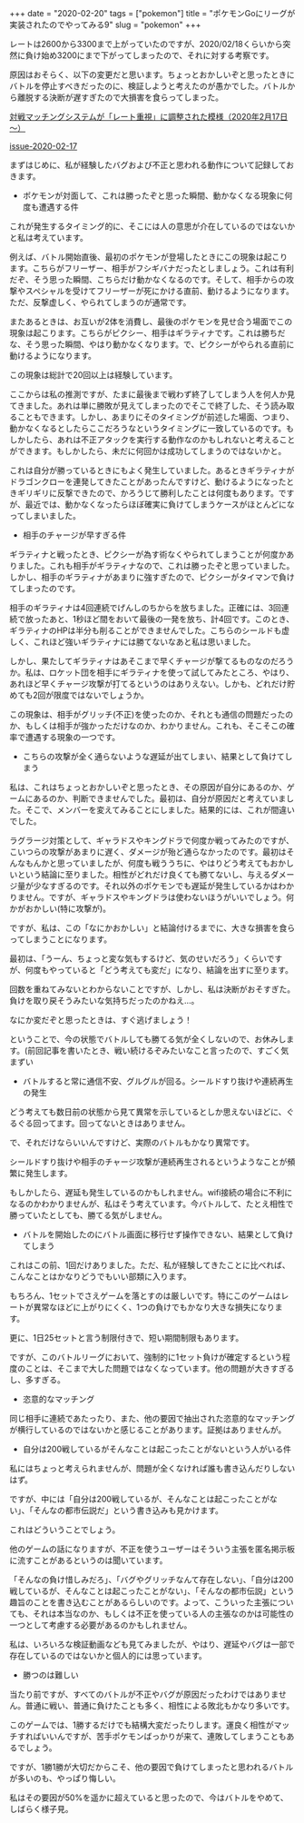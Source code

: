 +++
date = "2020-02-20"
tags = ["pokemon"]
title = "ポケモンGoにリーグが実装されたのでやってみる9"
slug = "pokemon"
+++

レートは2600から3300まで上がっていたのですが、2020/02/18くらいから突然に負け始め3200にまで下がってしまったので、それに対する考察です。

原因はおそらく、以下の変更だと思います。ちょっとおかしいぞと思ったときにバトルを停止すべきだったのに、検証しようと考えたのが愚かでした。バトルから離脱する決断が遅すぎたので大損害を食らってしまった。

[対戦マッチングシステムが「レート重視」に調整された模様（2020年2月17日～）](https://pokemongo-get.com/pokego03087/#021801)

[issue-2020-02-17](https://niantic.helpshift.com/a/pokemon-go/?p=web&l=ja&s=release-notes-known-issues&f=go-battle-league-status-and-known-issues)

まずはじめに、私が経験したバグおよび不正と思われる動作について記録しておきます。

- ポケモンが対面して、これは勝ったぞと思った瞬間、動かなくなる現象に何度も遭遇する件

これが発生するタイミング的に、そこには人の意思が介在しているのではないかと私は考えています。

例えば、バトル開始直後、最初のポケモンが登場したときにこの現象は起こります。こちらがフリーザー、相手がフシギバナだったとしましょう。これは有利だぞ、そう思った瞬間、こちらだけ動かなくなるのです。そして、相手からの攻撃やスペシャルを受けてフリーザーが死にかける直前、動けるようになります。ただ、反撃虚しく、やられてしまうのが通常です。

またあるときは、お互いが2体を消費し、最後のポケモンを見せ合う場面でこの現象は起こります。こちらがピクシー、相手はギラティナです。これは勝ちだな、そう思った瞬間、やはり動かなくなります。で、ピクシーがやられる直前に動けるようになります。

この現象は総計で20回以上は経験しています。

ここからは私の推測ですが、たまに最後まで戦わず終了してしまう人を何人か見てきました。あれは単に勝敗が見えてしまったのでそこで終了した、そう読み取ることもできます。しかし、あまりにそのタイミングが前述した場面、つまり、動かなくなるとしたらここだろうなというタイミングに一致しているのです。もしかしたら、あれは不正アタックを実行する動作なのかもしれないと考えることができます。もしかしたら、未だに何回かは成功してしまうのではないかと。

これは自分が勝っているときにもよく発生していました。あるときギラティナがドラゴンクローを連発してきたことがあったんですけど、動けるようになったときギリギリに反撃できたので、かろうじて勝利したことは何度もあります。ですが、最近では、動かなくなったらほぼ確実に負けてしまうケースがほとんどになってしまいました。

- 相手のチャージが早すぎる件

ギラティナと戦ったとき、ピクシーが為す術なくやられてしまうことが何度かありました。これも相手がギラティナなので、これは勝ったぞと思っていました。しかし、相手のギラティナがあまりに強すぎたので、ピクシーがタイマンで負けてしまったのです。

相手のギラティナは4回連続でげんしのちからを放ちました。正確には、3回連続で放ったあと、1秒ほど間をおいて最後の一発を放ち、計4回です。このとき、ギラティナのHPは半分も削ることができませんでした。こちらのシールドも虚しく、これほど強いギラティナには勝てないなあと私は思いました。

しかし、果たしてギラティナはあそこまで早くチャージが撃てるものなのだろうか。私は、ロケット団を相手にギラティナを使って試してみたところ、やはり、あれほど早くチャージ攻撃が打てるというのはありえない。しかも、どれだけ貯めても2回が限度ではないでしょうか。

この現象は、相手がグリッチ(不正)を使ったのか、それとも通信の問題だったのか、もしくは相手が強かっただけなのか、わかりません。これも、そこそこの確率で遭遇する現象の一つです。

- こちらの攻撃が全く通らないような遅延が出てしまい、結果として負けてしまう

私は、これはちょっとおかしいぞと思ったとき、その原因が自分にあるのか、ゲームにあるのか、判断できませんでした。最初は、自分が原因だと考えていました。そこで、メンバーを変えてみることにしました。結果的には、これが間違いでした。

ラグラージ対策として、ギャラドスやキングドラで何度か戦ってみたのですが、こいつらの攻撃があまりに遅く、ダメージが殆ど通らなかったのです。最初はそんなもんかと思っていましたが、何度も戦ううちに、やはりどう考えてもおかしいという結論に至りました。相性がどれだけ良くても勝てないし、与えるダメージ量が少なすぎるのです。それ以外のポケモンでも遅延が発生しているかはわかりません。ですが、ギャラドスやキングドラは使わないほうがいいでしょう。何かがおかしい(特に攻撃が)。

ですが、私は、この「なにかおかしい」と結論付けるまでに、大きな損害を食らってしまうことになります。

最初は、「うーん、ちょっと変な気もするけど、気のせいだろう」くらいですが、何度もやっていると「どう考えても変だ」になり、結論を出すに至ります。

回数を重ねてみないとわからないことですが、しかし、私は決断がおそすぎた。負けを取り戻そうみたいな気持ちだったのかねえ...。

なにか変だぞと思ったときは、すぐ逃げましょう！

ということで、今の状態でバトルしても勝てる気が全くしないので、お休みします。(前回記事を書いたとき、戦い続けるぞみたいなこと言ったので、すごく気まずい

- バトルすると常に通信不安、グルグルが回る。シールドすり抜けや連続再生の発生

どう考えても数日前の状態から見て異常を示しているとしか思えないほどに、ぐるぐる回ってます。回ってないときはありません。

で、それだけならいいんですけど、実際のバトルもかなり異常です。

シールドすり抜けや相手のチャージ攻撃が連続再生されるというようなことが頻繁に発生します。

もしかしたら、遅延も発生しているのかもしれません。wifi接続の場合に不利になるのかわかりませんが、私はそう考えています。今バトルして、たとえ相性で勝っていたとしても、勝てる気がしません。

- バトルを開始したのにバトル画面に移行せず操作できない、結果として負けてしまう

これはこの前、1回だけありました。ただ、私が経験してきたことに比べれば、こんなことはかなりどうでもいい部類に入ります。

もちろん、1セットでさえゲームを落とすのは厳しいです。特にこのゲームはレートが異常なほどに上がりにくく、1つの負けでもかなり大きな損失になります。

更に、1日25セットと言う制限付きで、短い期間制限もあります。

ですが、このバトルリーグにおいて、強制的に1セット負けが確定するという程度のことは、そこまで大した問題ではなくなっています。他の問題が大きすぎるし、多すぎる。

- 恣意的なマッチング

同じ相手に連続であたったり、また、他の要因で抽出された恣意的なマッチングが横行しているのではないかと感じることがあります。証拠はありませんが。

- 自分は200戦しているがそんなことは起こったことがないという人がいる件

私にはちょっと考えられませんが、問題が全くなければ誰も書き込んだりしないはず。

ですが、中には「自分は200戦しているが、そんなことは起こったことがない」、「そんなの都市伝説だ」という書き込みも見かけます。

これはどういうことでしょう。

他のゲームの話になりますが、不正を使うユーザーはそういう主張を匿名掲示板に流すことがあるというのは聞いています。

「そんなの負け惜しみだろ」、「バグやグリッチなんて存在しない」、「自分は200戦しているが、そんなことは起こったことがない」、「そんなの都市伝説」という趣旨のことを書き込むことがあるらしいのです。よって、こういった主張についても、それは本当なのか、もしくは不正を使っている人の主張なのかは可能性の一つとして考慮する必要があるのかもしれません。

私は、いろいろな検証動画なども見てみましたが、やはり、遅延やバグは一部で存在しているのではないかと個人的には思っています。

- 勝つのは難しい

当たり前ですが、すべてのバトルが不正やバグが原因だったわけではありません。普通に戦い、普通に負けたことも多く、相性による敗北もかなり多いです。

このゲームでは、1勝するだけでも結構大変だったりします。運良く相性がマッチすればいいんですが、苦手ポケモンばっかりが来て、連敗してしまうこともあるでしょう。

ですが、1勝1勝が大切だからこそ、他の要因で負けてしまったと思われるバトルが多いのも、やっぱり悔しい。

私はその要因が50%を遥かに超えていると思ったので、今はバトルをやめて、しばらく様子見。

